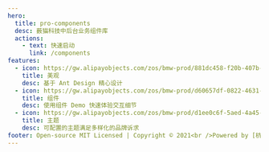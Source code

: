 ```yaml
---
hero:
  title: pro-components
  desc: 薮猫科技中后台业务组件库
  actions:
    - text: 快速启动
      link: /components
features:
  - icon: https://gw.alipayobjects.com/zos/bmw-prod/881dc458-f20b-407b-947a-95104b5ec82b/k79dm8ih_w144_h144.png
    title: 美观
    desc: 基于 Ant Design 精心设计
  - icon: https://gw.alipayobjects.com/zos/bmw-prod/d60657df-0822-4631-9d7c-e7a869c2f21c/k79dmz3q_w126_h126.png
    title: 组件
    desc: 使用组件 Demo 快速体验交互细节
  - icon: https://gw.alipayobjects.com/zos/bmw-prod/d1ee0c6f-5aed-4a45-a507-339a4bfe076c/k7bjsocq_w144_h144.png
    title: 主题
    desc: 可配置的主题满足多样化的品牌诉求
footer: Open-source MIT Licensed | Copyright © 2021<br />Powered by [杭州薮猫科技](https://www.cyberserval.cn/zy#)
---
```

